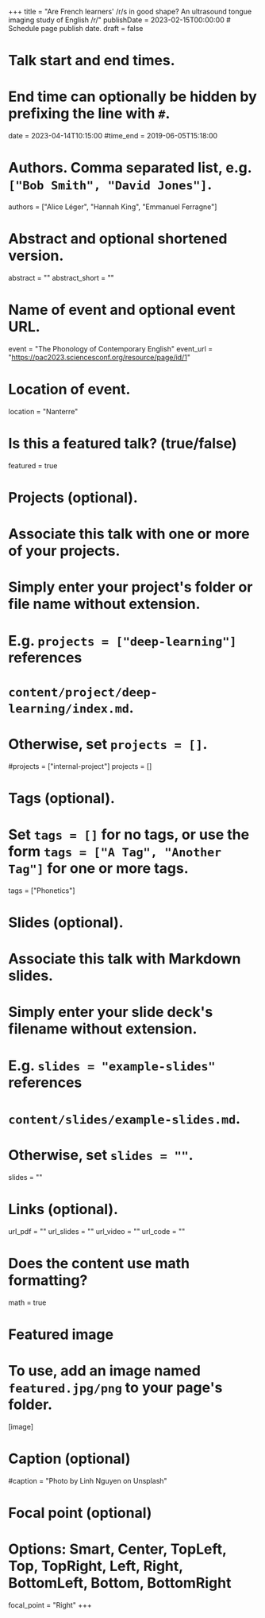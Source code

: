 +++
title = "Are French learners' /r/s in good shape? An ultrasound tongue imaging study of English /r/"
publishDate = 2023-02-15T00:00:00  # Schedule page publish date.
draft = false

# Talk start and end times.
#   End time can optionally be hidden by prefixing the line with `#`.
date = 2023-04-14T10:15:00
#time_end = 2019-06-05T15:18:00

# Authors. Comma separated list, e.g. `["Bob Smith", "David Jones"]`.
authors = ["Alice Léger", "Hannah King", "Emmanuel Ferragne"]

# Abstract and optional shortened version.
abstract = ""
abstract_short = ""

# Name of event and optional event URL.
event = "The Phonology of Contemporary English"
event_url = "https://pac2023.sciencesconf.org/resource/page/id/1"

# Location of event.
location = "Nanterre"

# Is this a featured talk? (true/false)
featured = true

# Projects (optional).
#   Associate this talk with one or more of your projects.
#   Simply enter your project's folder or file name without extension.
#   E.g. `projects = ["deep-learning"]` references 
#   `content/project/deep-learning/index.md`.
#   Otherwise, set `projects = []`.
#projects = ["internal-project"]
projects = []

# Tags (optional).
#   Set `tags = []` for no tags, or use the form `tags = ["A Tag", "Another Tag"]` for one or more tags.
tags = ["Phonetics"]

# Slides (optional).
#   Associate this talk with Markdown slides.
#   Simply enter your slide deck's filename without extension.
#   E.g. `slides = "example-slides"` references 
#   `content/slides/example-slides.md`.
#   Otherwise, set `slides = ""`.
slides = ""

# Links (optional).
url_pdf = ""
url_slides = ""
url_video = ""
url_code = ""

# Does the content use math formatting?
math = true

# Featured image
# To use, add an image named `featured.jpg/png` to your page's folder. 
[image]
  # Caption (optional)
  #caption = "Photo by Linh Nguyen on Unsplash"

  # Focal point (optional)
  # Options: Smart, Center, TopLeft, Top, TopRight, Left, Right, BottomLeft, Bottom, BottomRight
  focal_point = "Right"
+++
